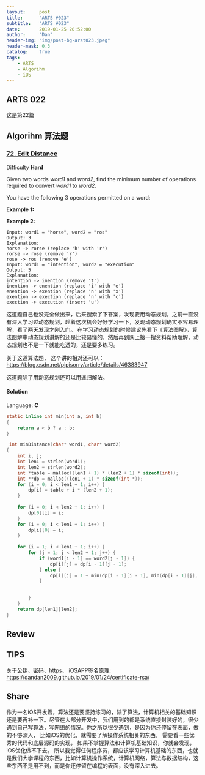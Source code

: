 ```yaml
---
layout:     post
title:      "ARTS #023"
subtitle:   "ARTS #023"
date:       2019-01-25 20:52:00
author:     "Dan"
header-img: "img/post-bg-arst023.jpeg"
header-mask: 0.3
catalog:    true
tags:
    - ARTS
    - Algorihm
    - iOS
---
```



## ARTS 022
这是第22篇

## Algorihm 算法题

### [72\. Edit Distance](https://leetcode.com/problems/edit-distance/)

Difficulty **Hard**

Given two words _word1_ and _word2_, find the minimum number of operations required to convert _word1_ to _word2_.

You have the following 3 operations permitted on a word:

**Example 1:**

**Example 2:**

```
Input: word1 = "horse", word2 = "ros"
Output: 3
Explanation: 
horse -> rorse (replace 'h' with 'r')
rorse -> rose (remove 'r')
rose -> ros (remove 'e')
Input: word1 = "intention", word2 = "execution"
Output: 5
Explanation: 
intention -> inention (remove 't')
inention -> enention (replace 'i' with 'e')
enention -> exention (replace 'n' with 'x')
exention -> exection (replace 'n' with 'c')
exection -> execution (insert 'u')
```


这道题自己也没完全做出来，后来搜索了下答案，发现要用动态规划，之前一直没有深入学习过动态规划，趁着这次机会好好学习一下，发现动态规划确实不容易理解，看了两天发现才刚入门。
在学习动态规划的时候建议先看下《算法图解》，算法图解中动态规划讲解的还是比较易懂的，然后再到网上搜一搜资料帮助理解，动态规划也不是一下就能吃透的，还是要多练习。

关于这道算法题， 这个讲的相对还可以：https://blog.csdn.net/pipisorry/article/details/46383947

这道题除了用动态规划还可以用递归解法。

#### Solution

Language: **C**

```c
static inline int min(int a, int b)
{
    return a < b ? a : b;
}

 int minDistance(char* word1, char* word2)
{
    int i, j;
    int len1 = strlen(word1);
    int len2 = strlen(word2);
    int *table = malloc((len1 + 1) * (len2 + 1) * sizeof(int));
    int **dp = malloc((len1 + 1) * sizeof(int *));
    for (i = 0; i < len1 + 1; i++) {
        dp[i] = table + i * (len2 + 1);
    }
    
    for (i = 0; i < len2 + 1; i++) {
        dp[0][i] = i;
    }
    for (i = 0; i < len1 + 1; i++) {
        dp[i][0] = i;
    }
    
    for (i = 1; i < len1 + 1; i++) {
        for (j = 1; j < len2 + 1; j++) {
            if (word1[i - 1] == word2[j - 1]) {
                dp[i][j] = dp[i - 1][j - 1];
            } else {
                dp[i][j] = 1 + min(dp[i - 1][j - 1], min(dp[i - 1][j], dp[i][j - 1]));
            }
            

        }
    }
    return dp[len1][len2];
}
```


## Review   

## TIPS 
关于公钥、密码、https、 iOSAPP签名原理:
https://dandan2009.github.io/2019/01/24/certificate-rsa/

## Share
作为一名iOS开发着，算法还是要坚持练习的，除了算法，计算机相关的基础知识还是要再补一下。尽管在大部分开发中，我们用到的都是系统直接封装好的，很少遇到自己写算法，写网络的情况。你之所以很少遇到，是因为你还停留在表面，做的不够深入， 比如iOS的优化，就需要了解操作系统相关的东西， 需要看一些优秀的代码和底层源码的实现， 如果不掌握算法和计算机基础知识，你就会发现，iOS优化做不下去。
所以我觉得任何程序员，都应该学习计算机基础的东西，也就是我们大学课程的东西，比如计算机操作系统，计算机网络，算法与数据结构，这些东西不是用不到，而是你还停留在编程的表面，没有深入进去。



